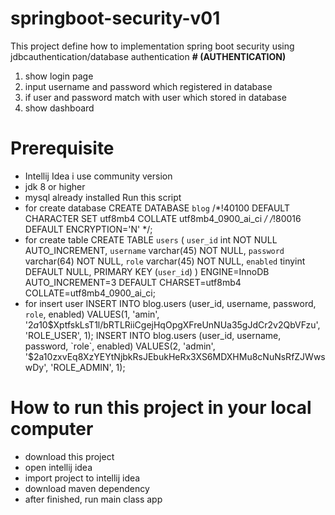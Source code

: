 # springboot-security-v01
This project define how to implementation spring boot security using jdbcauthentication/database authentication **# (AUTHENTICATION)**
1. show login page
2. input username and password which registered in database
3. if user and password match with user which stored in database
4. show dashboard

# Prerequisite
- Intellij Idea i use community version
- jdk 8 or higher
- mysql already installed
 Run this script
 - for create database
 CREATE DATABASE `blog` /*!40100 DEFAULT CHARACTER SET utf8mb4 COLLATE utf8mb4_0900_ai_ci */ /*!80016 DEFAULT ENCRYPTION='N' */;
 - for create table
 CREATE TABLE `users` (
  `user_id` int NOT NULL AUTO_INCREMENT,
  `username` varchar(45) NOT NULL,
  `password` varchar(64) NOT NULL,
  `role` varchar(45) NOT NULL,
  `enabled` tinyint DEFAULT NULL,
  PRIMARY KEY (`user_id`)
) ENGINE=InnoDB AUTO_INCREMENT=3 DEFAULT CHARSET=utf8mb4 COLLATE=utf8mb4_0900_ai_ci;
 - for insert user
 INSERT INTO blog.users
(user_id, username, password, `role`, enabled)
VALUES(1, 'amin', '$2a$10$XptfskLsT1l/bRTLRiiCgejHqOpgXFreUnNUa35gJdCr2v2QbVFzu', 'ROLE_USER', 1);
INSERT INTO blog.users
(user_id, username, password, `role`, enabled)
VALUES(2, 'admin', '$2a$10$zxvEq8XzYEYtNjbkRsJEbukHeRx3XS6MDXHMu8cNuNsRfZJWwswDy', 'ROLE_ADMIN', 1);

# How to run this project in your local computer
- download this project
- open intellij idea
- import project to intellij idea
- download maven dependency
- after finished, run main class app
